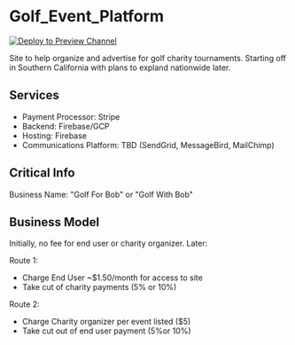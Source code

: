 # Golf_Event_Platform
[![Deploy to Preview Channel](https://github.com/rajanphadnis/Golf_Event_Platform/actions/workflows/deploy-preview.yml/badge.svg?branch=dev)](https://github.com/rajanphadnis/Golf_Event_Platform/actions/workflows/deploy-preview.yml)

Site to help organize and advertise for golf charity tournaments. Starting off in Southern California with plans to expland nationwide later.

## Services
- Payment Processor: Stripe
- Backend: Firebase/GCP
- Hosting: Firebase
- Communications Platform: TBD (SendGrid, MessageBird, MailChimp)


## Critical Info
Business Name: "Golf For Bob" or "Golf With Bob"

## Business Model

Initially, no fee for end user or charity organizer. Later:

Route 1:
- Charge End User ~$1.50/month for access to site
- Take cut of charity payments (5% or 10%)

Route 2:
- Charge Charity organizer per event listed ($5)
- Take cut out of end user payment (5%or 10%)
